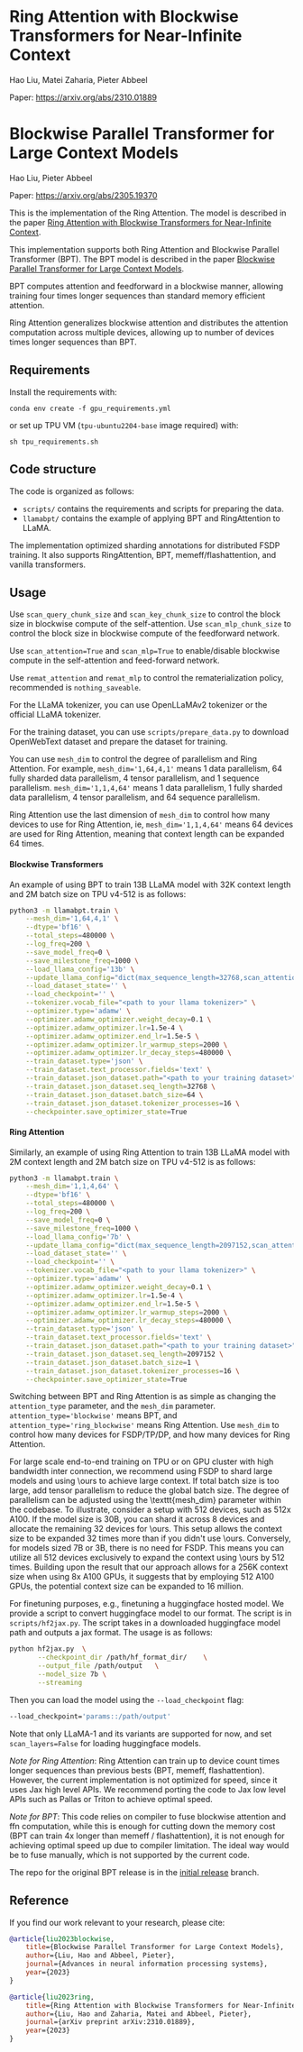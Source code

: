# Ring Attention with Blockwise Transformers for Near-Infinite Context

Hao Liu, Matei Zaharia, Pieter Abbeel

Paper: https://arxiv.org/abs/2310.01889

# Blockwise Parallel Transformer for Large Context Models

Hao Liu, Pieter Abbeel

Paper: https://arxiv.org/abs/2305.19370

This is the implementation of the Ring Attention. The model is described in the paper [Ring Attention with Blockwise Transformers for Near-Infinite Context](https://arxiv.org/pdf/2310.01889.pdf).

This implementation supports both Ring Attention and Blockwise Parallel Transformer (BPT). The BPT model is described in the paper [Blockwise Parallel Transformer for Large Context Models](https://arxiv.org/pdf/2305.19370.pdf).

BPT computes attention and feedforward in a blockwise manner, allowing training four times longer sequences than standard memory efficient attention.

Ring Attention generalizes blockwise attention and distributes the attention computation across multiple devices, allowing up to number of devices times longer sequences than BPT.


## Requirements
Install the requirements with:
```
conda env create -f gpu_requirements.yml
```
or set up TPU VM (`tpu-ubuntu2204-base` image required) with:
```
sh tpu_requirements.sh
```

## Code structure

The code is organized as follows:
- `scripts/` contains the requirements and scripts for preparing the data.
- `llamabpt/` contains the example of applying BPT and RingAttention to LLaMA.

The implementation optimized sharding annotations for distributed FSDP training. It also supports RingAttention, BPT, memeff/flashattention, and vanilla transformers.

## Usage

Use `scan_query_chunk_size` and `scan_key_chunk_size` to control the block size in blockwise compute of the self-attention.
Use `scan_mlp_chunk_size` to control the block size in blockwise compute of the feedforward network.

Use `scan_attention=True` and `scan_mlp=True` to enable/disable blockwise compute in the self-attention and feed-forward network.

Use `remat_attention` and `remat_mlp` to control the rematerialization policy, recommended is `nothing_saveable`.

For the LLaMA tokenizer, you can use OpenLLaMAv2 tokenizer or the official LLaMA tokenizer.

For the training dataset, you can use `scripts/prepare_data.py` to download OpenWebText dataset and prepare the dataset for training.

You can use `mesh_dim` to control the degree of parallelism and Ring Attention.
For example, `mesh_dim='1,64,4,1'` means 1 data parallelism, 64 fully sharded data parallelism, 4 tensor parallelism, and 1 sequence parallelism. `mesh_dim='1,1,4,64'` means 1 data parallelism, 1 fully sharded data parallelism, 4 tensor parallelism, and 64 sequence parallelism.

Ring Attention use the last dimension of `mesh_dim` to control how many devices to use for Ring Attention, ie, `mesh_dim='1,1,4,64'` means 64 devices are used for Ring Attention, meaning that context length can be expanded 64 times.

#### Blockwise Transformers

An example of using BPT to train 13B LLaMA model with 32K context length and 2M batch size on TPU v4-512 is as follows:

```bash
python3 -m llamabpt.train \
    --mesh_dim='1,64,4,1' \
    --dtype='bf16' \
    --total_steps=480000 \
    --log_freq=200 \
    --save_model_freq=0 \
    --save_milestone_freq=1000 \
    --load_llama_config='13b' \
    --update_llama_config="dict(max_sequence_length=32768,scan_attention=True,scan_query_chunk_size=2048,scan_key_chunk_size=4096,remat_attention='nothing_saveable',scan_mlp=True,scan_mlp_chunk_size=2048,remat_mlp='nothing_saveable',remat_block='nothing_saveable',scan_layers=True,attention_type='blockwise',param_scan_axis=0,mesh_dim='1,64,4,1')" \
    --load_dataset_state='' \
    --load_checkpoint='' \
    --tokenizer.vocab_file="<path to your llama tokenizer>" \
    --optimizer.type='adamw' \
    --optimizer.adamw_optimizer.weight_decay=0.1 \
    --optimizer.adamw_optimizer.lr=1.5e-4 \
    --optimizer.adamw_optimizer.end_lr=1.5e-5 \
    --optimizer.adamw_optimizer.lr_warmup_steps=2000 \
    --optimizer.adamw_optimizer.lr_decay_steps=480000 \
    --train_dataset.type='json' \
    --train_dataset.text_processor.fields='text' \
    --train_dataset.json_dataset.path="<path to your training dataset>" \
    --train_dataset.json_dataset.seq_length=32768 \
    --train_dataset.json_dataset.batch_size=64 \
    --train_dataset.json_dataset.tokenizer_processes=16 \
    --checkpointer.save_optimizer_state=True
```

#### Ring Attention
Similarly, an example of using Ring Attention to train 13B LLaMA model with 2M context length and 2M batch size on TPU v4-512 is as follows:

```bash
python3 -m llamabpt.train \
    --mesh_dim='1,1,4,64' \
    --dtype='bf16' \
    --total_steps=480000 \
    --log_freq=200 \
    --save_model_freq=0 \
    --save_milestone_freq=1000 \
    --load_llama_config='7b' \
    --update_llama_config="dict(max_sequence_length=2097152,scan_attention=True,scan_query_chunk_size=2048,scan_key_chunk_size=4096,remat_attention='nothing_saveable',scan_mlp=True,scan_mlp_chunk_size=2048,remat_mlp='nothing_saveable',remat_block='nothing_saveable',scan_layers=True,attention_type='ring_blockwise',param_scan_axis=0,mesh_dim='1,1,4,64')" \
    --load_dataset_state='' \
    --load_checkpoint='' \
    --tokenizer.vocab_file="<path to your llama tokenizer>" \
    --optimizer.type='adamw' \
    --optimizer.adamw_optimizer.weight_decay=0.1 \
    --optimizer.adamw_optimizer.lr=1.5e-4 \
    --optimizer.adamw_optimizer.end_lr=1.5e-5 \
    --optimizer.adamw_optimizer.lr_warmup_steps=2000 \
    --optimizer.adamw_optimizer.lr_decay_steps=480000 \
    --train_dataset.type='json' \
    --train_dataset.text_processor.fields='text' \
    --train_dataset.json_dataset.path="<path to your training dataset>" \
    --train_dataset.json_dataset.seq_length=2097152 \
    --train_dataset.json_dataset.batch_size=1 \
    --train_dataset.json_dataset.tokenizer_processes=16 \
    --checkpointer.save_optimizer_state=True
```

Switching between BPT and Ring Attention is as simple as changing the `attention_type` parameter, and the `mesh_dim` parameter. `attention_type='blockwise'` means BPT, and `attention_type='ring_blockwise'` means Ring Attention. Use `mesh_dim` to control how many devices for FSDP/TP/DP, and how many devices for Ring Attention.

For large scale end-to-end training on TPU or on GPU cluster with high bandwidth inter connection, we recommend using FSDP to shard large models and using \ours to achieve large context. If total batch size is too large, add tensor parallelism to reduce the global batch size. The degree of parallelism can be adjusted using the \texttt{mesh\_dim} parameter within the codebase.
To illustrate, consider a setup with 512 devices, such as 512x A100. If the model size is 30B, you can shard it across 8 devices and allocate the remaining 32 devices for \ours. This setup allows the context size to be expanded 32 times more than if you didn't use \ours. Conversely, for models sized 7B or 3B, there is no need for FSDP. This means you can utilize all 512 devices exclusively to expand the context using \ours by 512 times. Building upon the result that our approach allows for a 256K context size when using 8x A100 GPUs, it suggests that by employing 512 A100 GPUs, the potential context size can be expanded to 16 million.

For finetuning purposes, e.g., finetuning a huggingface hosted model. We provide a script to convert huggingface model to our format. The script is in `scripts/hf2jax.py`. The script takes in a downloaded huggingface model path and outputs a jax format.
The usage is as follows:
```bash
python hf2jax.py  \
       --checkpoint_dir /path/hf_format_dir/    \
       --output_file /path/output   \
       --model_size 7b \
       --streaming
```
Then you can load the model using the `--load_checkpoint` flag:
```bash
--load_checkpoint='params::/path/output'
```
Note that only LLaMA-1 and its variants are supported for now, and set `scan_layers=False` for loading huggingface models.

*Note for Ring Attention*: Ring Attention can train up to device count times longer sequences than previous bests (BPT, memeff, flashattention). However, the current implementation is not optimized for speed, since it uses Jax high level APIs. We recommend porting the code to Jax low level APIs such as Pallas or Triton to achieve optimal speed.

*Note for BPT*: This code relies on compiler to fuse blockwise attention and ffn computation, while this is enough for cutting down the memory cost (BPT can train 4x longer than memeff / flashattention), it is not enough for achieving optimal speed up due to compiler limitation.
The ideal way would be to fuse manually, which is not supported by the current code.

The repo for the original BPT release is in the [initial release](https://github.com/lhao499/blockwise-parallel-transformer/tree/bpt_init_v1) branch.

## Reference
If you find our work relevant to your research, please cite:
```bibtex
@article{liu2023blockwise,
    title={Blockwise Parallel Transformer for Large Context Models},
    author={Liu, Hao and Abbeel, Pieter},
    journal={Advances in neural information processing systems},
    year={2023}
}
```
```bibtex
@article{liu2023ring,
    title={Ring Attention with Blockwise Transformers for Near-Infinite Context},
    author={Liu, Hao and Zaharia, Matei and Abbeel, Pieter},
    journal={arXiv preprint arXiv:2310.01889},
    year={2023}
}
```
